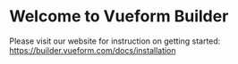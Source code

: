 # Welcome to Vueform Builder

Please visit our website for instruction on getting started:
https://builder.vueform.com/docs/installation